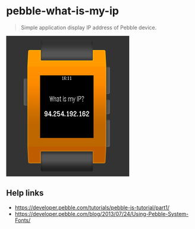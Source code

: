 # pebble-what-is-my-ip

> Simple application display IP address of Pebble device.

![](./resources/images/screenshot.png)

## Help links

* https://developer.pebble.com/tutorials/pebble-js-tutorial/part1/
* https://developer.pebble.com/blog/2013/07/24/Using-Pebble-System-Fonts/
